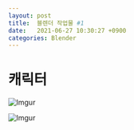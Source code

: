 ```yaml
---
layout: post
title:  블렌더 작업물 #1
date:   2021-06-27 10:30:27 +0900
categories: Blender
---
```


# 캐릭터

![Imgur](https://i.imgur.com/58edAwy.jpg)

![Imgur](https://i.imgur.com/EjOeu1B.gif)
